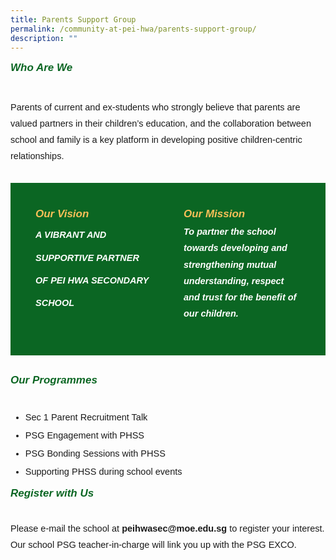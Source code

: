 ```yaml
---
title: Parents Support Group
permalink: /community-at-pei-hwa/parents-support-group/
description: ""
---
```

<h6 style="margin-top:15px;color:#0B6623;font-family:sans-serif;font-size:17px;"><strong style="font-family:sans-serif;font-size:17px;color:#0B6623;">Who Are We</strong></h6>
<p style="font-size:14.5px; line-height:1.8;font-family:sans-serif;margin-top:5px;">Parents of current and ex-students who strongly believe that parents are valued partners in their children’s education, and the collaboration between school and family is a key platform in developing positive children-centric relationships.</p>

<div style="margin-top:30px;padding:40px;display: flex; flex: 1; gap: 50px;background-color:#0B6623;" class="container"> 
	<div style="flex: 1;" class="column"> 
		<h6 style="font-weight: bold;margin: 0;color:#F8BF58;font-family:sans-serif;font-size:17px;"><strong style="font-family:sans-serif;font-size:17px;color:#F8BF58;"></strong>Our Vision</h6> 
		<p style="font-size:14.5px; line-height:2.5 ;margin-top:5px; font-family:sans-serif;font-style: italic;font-weight: bold;color:white;">A VIBRANT AND SUPPORTIVE PARTNER OF PEI HWA SECONDARY SCHOOL</p> 
	</div>
		<div style="flex: 1;" class="column"> 
		<h6 style="font-weight: bold;margin: 0;color:#F8BF58;font-family:sans-serif;font-size:17px;"><strong style="font-family:sans-serif;font-size:17px;color:#F8BF58;">Our Mission</strong></h6> 
		<p style="font-size:14.5px; line-height:1.8 ;margin-top:5px; font-family:sans-serif;font-style: italic;font-weight: bold;color: white;">To partner the school towards developing and strengthening mutual understanding, respect and trust for the benefit of our children.</p> 
	</div> 
</div>

<h6 style="margin-top:30px;color:#0B6623;font-family:sans-serif;font-size:17px;"><strong style="font-family:sans-serif;font-size:17px;color:#0B6623;">Our Programmes</strong></h6>
<ul style="margin-top:-5px">
	<li style="font-size:14.5px; line-height:2;font-family:sans-serif;"> Sec 1 Parent Recruitment Talk</li>
<li style="font-size:14.5px; line-height:2; font-family:sans-serif;"> PSG Engagement with PHSS</li>
<li style="font-size:14.5px; line-height:2; font-family:sans-serif;"> PSG Bonding Sessions with PHSS</li>
	<li style="font-size:14.5px; line-height:2; font-family:sans-serif;margin-bottom:-5px;"> Supporting PHSS during school events</li>
	</ul>
	
<h6 style="margin-top:15px;color:#0B6623;"><strong style="font-family:sans-serif;font-size:17px;color:#0B6623;">Register with Us</strong></h6>
<p style="font-size:14.5px; line-height:1.8;font-family:sans-serif;margin-top:5px;">Please e-mail the school at <a href="mailto:peihwasec@moe.edu.sg&nbsp;to" style="font-size:14.5px; line-height:1.5;font-family:sans-serif;font-weight:bold;text-decoration: none;">peihwasec@moe.edu.sg</a> to register your interest. Our school PSG teacher-in-charge will link you up with the PSG EXCO.</p>